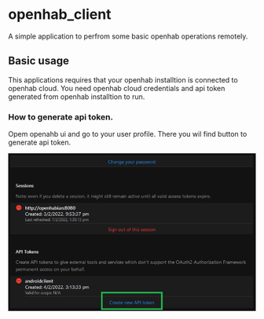 # openhab_client

A simple application to perfrom some basic openhab operations remotely.

## Basic usage

This applications requires that your openhab installtion is connected to openhab cloud. You need openhab cloud credentials and api token generated from openhab installtion to run.

### How to generate api token.

Opem openahb ui and go to your user profile. There you wil find button to generate api token.

![alt text](https://github.com/kulwinderjit/openhab_client/blob/master/apitoken_img.png?raw=true)
